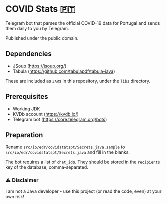 # COVID Stats 🇵🇹

Telegram bot that parses the official COVID-19 data for Portugal and sends them daily to you by Telegram.

Published under the public domain.

## Dependencies

 - JSoup (https://jsoup.org/)
 - Tabula (https://github.com/tabulapdf/tabula-java)
 
These are included as `JAR`s in this repository, under the `libs` directory.

## Prerequisites

 - Working JDK
 - KVDb account (https://kvdb.io/)
 - Telegram bot (https://core.telegram.org/bots)

## Preparation

Rename `src/io/edr/covidstatspt/Secrets.java.sample` to `src/io/edr/covidstatspt/Secrets.java` and fill in the blanks.

The bot requires a list of `chat_id`s. They should be stored in the `recipients` key of the database, comma-separated.

### ⚠️ Disclaimer

I am not a Java developer - use this project (or read the code, even) at your own risk!
